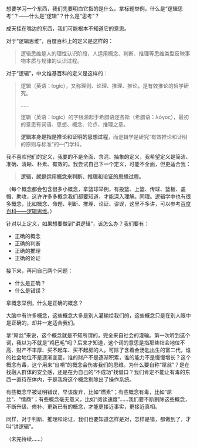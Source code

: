 想要学习一个东西，我们先要明白它指的是什么。拿标题举例，什么是“逻辑思考”？——什么是“逻辑”？什么是“思考”？

成天挂在嘴边的东西，我们可能根本不知道它的意思。

对于“逻辑思维”，百度百科上的定义是这样的：

> 逻辑思维是人的理性认识阶段，人运用概念、判断、推理等思维类型反映事物本质与规律的认识过程。

对于“逻辑”，中文维基百科的定义是这样的：

> 逻辑（英语：logic），又称理则、论理、推理、推论，是有效推论的哲学研究。
>
> ……
>
> 逻辑（英语：logic）的字根源起于希腊语逻各斯（希腊语：λόγος），最初的意思有词语、思想、概念、论点、推理之意。
>
> **逻辑本身是指是推论和证明的思想过程**，而逻辑学是研究“有效推论和证明的原则与标准”的一门学科。

我不喜欢他们的定义，我要的不是全面、含混、抽象的定义，我希望定义是简洁、准确、清晰、朴素、有效的。我尝试自己下一个定义，可能不全面，但更适合我：

> **逻辑，就是运用概念来判断、推理和论证的思想过程。**

（每个概念都会包含很多小概念，拿篮球举例，有投篮、上篮、传球、篮板、盖帽、助攻，这许许多多概念我们都要知道，才能深入理解。同理。逻辑学中也有很多概念，比如概念、命题、判断、推理、论证、谬误，这里不多讲，可以参考[百度百科——逻辑思维](http://baike.baidu.com/link?url=BH66C7sqOhZqdix2nAirYW2IJqr9MBby8EhuSPtpz22CgTM2hXWRn6vL9wz3ult-uvj7rVAVKYimlN5JuWTezK)。）

针对以上定义，如果想要做到“讲逻辑”，该怎么办？我们要有：

- 正确的概念
- 正确的判断
- 正确的推理
- 正确的论证

接下来，再问自己两个问题：

- 什么是正确？
- 什么是错误？

拿概念举例，什么是正确的概念？

大脑中有许多概念，这些概念大多是别人灌输给我们的，这些概念只是在别人眼中是正确的，却并一定适合我们。

拿“屌丝”来说，这个概念就是不知所谓的，完全来自社会的灌输。第一次听到这个词，我以为不就是“鸡巴毛”吗？后来才知道，这个词的意思是指那些社会地位不高、财产不丰厚、买不起车、买不起房的人。可除了含着金汤匙出生的富二代，谁的社会地位不是逐渐变高，谁的财产不是逐渐积累，谁的能力不是慢慢增长？这个概念有毒，这个用来“自嘲”的概念会伤害我们的思维。为什么要自称“屌丝”？是在找融入群体的安全感，还是在为自己的“不成功”找借口？我们肯定不能让有毒的东西一直待在体内，于是我将这个概念剔除出了操作系统。

有些概念早被证明错误，早该废弃，比如“燃素”；有些概念有毒，比如“屌丝”、“情商”；有些概念毫无意义，比如“阅读速度”……我们要不断剔除这些概念，不断升级、修补、更新已有的概念，才能更接近事实，更接近真相。

同样，对于判断、推理和论证，我们也要知道怎样是对，怎样是错，都做到了，才叫“讲逻辑”。

（未完待续……）
